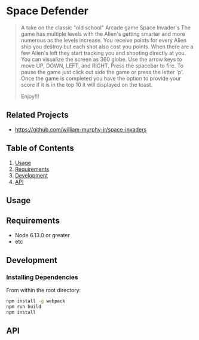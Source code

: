 # Space Defender

> A take on the classic "old school" Arcade game Space Invader's
> The game has multiple levels with the Alien's getting smarter 
> and more numerous as the levels increase. You receive points for 
> every Alien ship you destroy but each shot also cost you points.
> When there are a few Alien's left they start tracking you and shooting
> directly at you. You can visualize the screen as 360 globe. Use the
> arrow keys to move UP, DOWN, LEFT, and RIGHT. Press the spacebar to fire.
> To pause the game just click out side the game or press the letter 'p'.
> Once the game is completed you have the option to provide your score
> if it is in the top 10 it will displayed on the toast.
>
> Enjoy!!!

## Related Projects

  - https://github.com/william-murphy-jr/space-invaders

## Table of Contents

1. [Usage](#Usage)
1. [Requirements](#requirements)
1. [Development](#development)
1. [API](#API)

## Usage

> 

## Requirements

- Node 6.13.0 or greater
- etc

## Development

### Installing Dependencies

From within the root directory:

```sh
npm install -g webpack
npm run build
npm install
```
## API



